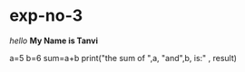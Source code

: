 # exp-no-3
*hello*
**My Name is Tanvi**

a=5
b=6
sum=a+b
print("the sum of ",a, "and",b, is:" , result)
